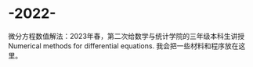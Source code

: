 # -2022-
微分方程数值解法：2023年春，第二次给数学与统计学院的三年级本科生讲授 Numerical methods for differential equations. 我会把一些材料和程序放在这里。
